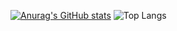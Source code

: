 

[![Anurag's GitHub stats](https://github-readme-stats.vercel.app/api?username=ghkstjr12&layout=compact&theme=dark)](https://github.com/ghkstjr12/github-readme-stats) ![Top Langs](https://github-readme-stats.vercel.app/api/top-langs/?username=ghkstjr12&layout=compact)
